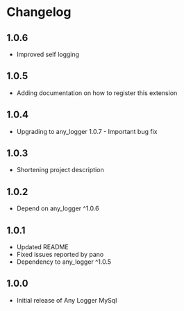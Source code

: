 # Changelog

## 1.0.6

* Improved self logging

## 1.0.5

* Adding documentation on how to register this extension
 
## 1.0.4

* Upgrading to any_logger 1.0.7 - Important bug fix

## 1.0.3

* Shortening project description

## 1.0.2

* Depend on any_logger ^1.0.6

## 1.0.1

* Updated README
* Fixed issues reported by pano
* Dependency to any_logger ^1.0.5

## 1.0.0

* Initial release of Any Logger MySql